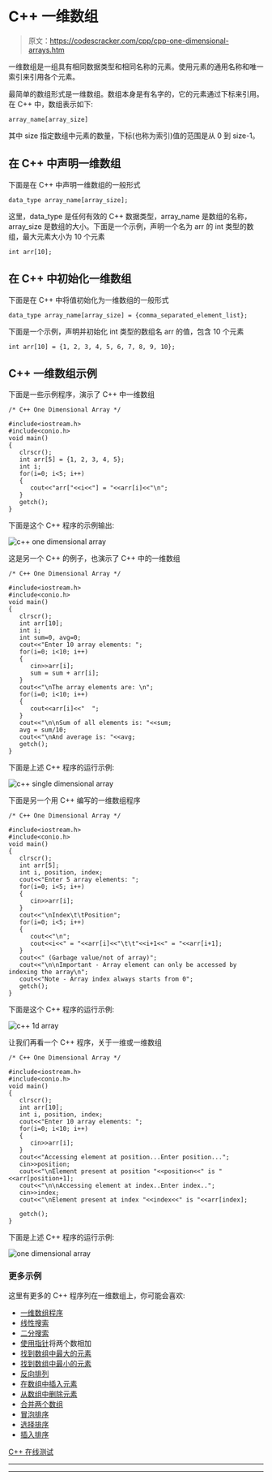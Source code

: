 # C++ 一维数组

> 原文：<https://codescracker.com/cpp/cpp-one-dimensional-arrays.htm>

一维数组是一组具有相同数据类型和相同名称的元素。使用元素的通用名称和唯一索引来引用各个元素。

最简单的数组形式是一维数组。数组本身是有名字的，它的元素通过下标来引用。在 C++ 中，数组表示如下:

```
array_name[array_size]
```

其中 size 指定数组中元素的数量，下标(也称为索引)值的范围是从 0 到 size-1。

## 在 C++ 中声明一维数组

下面是在 C++ 中声明一维数组的一般形式

```
data_type array_name[array_size];
```

这里，data_type 是任何有效的 C++ 数据类型，array_name 是数组的名称，array_size 是数组的大小。下面是一个示例，声明一个名为 arr 的 int 类型的数组，最大元素大小为 10 个元素

```
int arr[10];
```

## 在 C++ 中初始化一维数组

下面是在 C++ 中将值初始化为一维数组的一般形式

```
data_type array_name[array_size] = {comma_separated_element_list};
```

下面是一个示例，声明并初始化 int 类型的数组名 arr 的值，包含 10 个元素

```
int arr[10] = {1, 2, 3, 4, 5, 6, 7, 8, 9, 10};
```

## C++ 一维数组示例

下面是一些示例程序，演示了 C++ 中一维数组

```
/* C++ One Dimensional Array */

#include<iostream.h>
#include<conio.h>
void main()
{
   clrscr();
   int arr[5] = {1, 2, 3, 4, 5};
   int i;
   for(i=0; i<5; i++)
   {
      cout<<"arr["<<i<<"] = "<<arr[i]<<"\n";
   }
   getch();
}
```

下面是这个 C++ 程序的示例输出:

![c++ one dimensional array](img/bb106f2ff345be646f83d4d30957b5fa.png)

这是另一个 C++ 的例子，也演示了 C++ 中的一维数组

```
/* C++ One Dimensional Array */

#include<iostream.h>
#include<conio.h>
void main()
{
   clrscr();
   int arr[10];
   int i;
   int sum=0, avg=0;
   cout<<"Enter 10 array elements: ";
   for(i=0; i<10; i++)
   {
      cin>>arr[i];
      sum = sum + arr[i];
   }
   cout<<"\nThe array elements are: \n";
   for(i=0; i<10; i++)
   {
      cout<<arr[i]<<"  ";
   }
   cout<<"\n\nSum of all elements is: "<<sum;
   avg = sum/10;
   cout<<"\nAnd average is: "<<avg;
   getch();
}
```

下面是上述 C++ 程序的运行示例:

![c++ single dimensional array](img/7377c2b4c70d6d68d93aa7a259be98ad.png)

下面是另一个用 C++ 编写的一维数组程序

```
/* C++ One Dimensional Array */

#include<iostream.h>
#include<conio.h>
void main()
{
   clrscr();
   int arr[5];
   int i, position, index;
   cout<<"Enter 5 array elements: ";
   for(i=0; i<5; i++)
   {
      cin>>arr[i];
   }
   cout<<"\nIndex\t\tPosition";
   for(i=0; i<5; i++)
   {
      cout<<"\n";
      cout<<i<<" = "<<arr[i]<<"\t\t"<<i+1<<" = "<<arr[i+1];
   }
   cout<<" (Garbage value/not of array)";
   cout<<"\n\nImportant - Array element can only be accessed by indexing the array\n";
   cout<<"Note - Array index always starts from 0";
   getch();
}
```

下面是这个 C++ 程序的运行示例:

![c++ 1d array](img/8a019a8583579a462f228cf6cbcafdce.png)

让我们再看一个 C++ 程序，关于一维或一维数组

```
/* C++ One Dimensional Array */

#include<iostream.h>
#include<conio.h>
void main()
{
   clrscr();
   int arr[10];
   int i, position, index;
   cout<<"Enter 10 array elements: ";
   for(i=0; i<10; i++)
   {
      cin>>arr[i];
   }
   cout<<"Accessing element at position...Enter position...";
   cin>>position;
   cout<<"\nElement present at position "<<position<<" is "<<arr[position+1];
   cout<<"\n\nAccessing element at index..Enter index..";
   cin>>index;
   cout<<"\nElement present at index "<<index<<" is "<<arr[index];

   getch();
}
```

下面是上述 C++ 程序的运行示例:

![one dimensional array](img/bbfd7a67214771fbeedc7549df60baa8.png)

### 更多示例

这里有更多的 C++ 程序列在一维数组上，你可能会喜欢:

*   [一维数组程序](/cpp/program/cpp-program-one-dimensional-array.htm)
*   [线性搜索](/cpp/program/cpp-program-linear-search.htm)
*   [二分搜索](/cpp/program/cpp-program-binary-search.htm)
*   [使用指针](/cpp/program/cpp-program-add-two-numbers-using-pointers.htm)将两个数相加
*   [找到数组中最大的元素](/cpp/program/cpp-program-find-largest-element-in-array.htm)
*   [找到数组中最小的元素](/cpp/program/cpp-program-find-smallest-element-in-array.htm)
*   [反向排列](/cpp/program/cpp-program-reverse-array.htm)
*   [在数组中插入元素](/cpp/program/cpp-program-insert-element-in-array.htm)
*   [从数组中删除元素](/cpp/program/cpp-program-delete-element-from-array.htm)
*   [合并两个数组](/cpp/program/cpp-program-merge-two-arrays.htm)
*   [冒泡排序](/cpp/program/cpp-program-bubble-sort.htm)
*   [选择排序](/cpp/program/cpp-program-selection-sort.htm)
*   [插入排序](/cpp/program/cpp-program-Insertion-sort.htm)

[C++ 在线测试](/exam/showtest.php?subid=3)

* * *

* * *